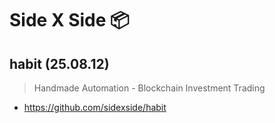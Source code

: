 # Side X Side 📦

## habit (25.08.12)
> Handmade Automation - Blockchain Investment Trading
- https://github.com/sidexside/habit
